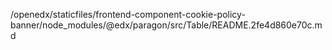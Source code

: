 /openedx/staticfiles/frontend-component-cookie-policy-banner/node_modules/@edx/paragon/src/Table/README.2fe4d860e70c.md